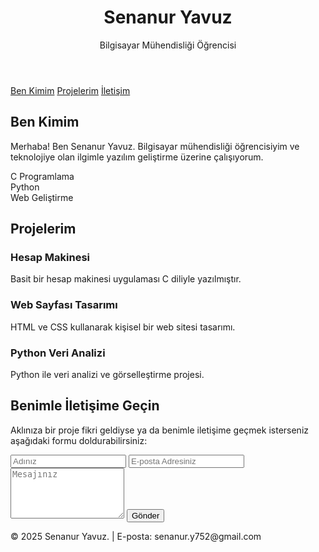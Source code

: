 <!DOCTYPE html>
<html>
<head>
    <meta charset="UTF-8">
    <meta name="viewport" content="width=device-width, initial-scale=1.0">
    <title>Senanur Yavuz - Kişisel Web Sitesi</title>
    <link rel="stylesheet" href="style.css">
</head>
<body>
    <header>
        <h1>Senanur Yavuz</h1>
        <p>Bilgisayar Mühendisliği Öğrencisi</p>
    </header>
    <nav>
        <a href="#about">Ben Kimim</a>
        <a href="#projects">Projelerim</a>
        <a href="#contact">İletişim</a>
    </nav>
    <main>
        <section id="about">
            <h2>Ben Kimim</h2>
            <div class="about">
                <p>Merhaba! Ben Senanur Yavuz. Bilgisayar mühendisliği öğrencisiyim ve teknolojiye olan ilgimle yazılım geliştirme üzerine çalışıyorum.</p>
                <div class="skills">
                    <div class="skill">C Programlama</div>
                    <div class="skill">Python</div>
                    <div class="skill">Web Geliştirme</div>
                </div>
            </div>
        </section>
        <section id="projects">
            <h2>Projelerim</h2>
            <div class="projects">
                <div class="project">
                    <h3>Hesap Makinesi</h3>
                    <p>Basit bir hesap makinesi uygulaması C diliyle yazılmıştır.</p>
                </div>
                <div class="project">
                    <h3>Web Sayfası Tasarımı</h3>
                    <p>HTML ve CSS kullanarak kişisel bir web sitesi tasarımı.</p>
                </div>
                <div class="project">
                    <h3>Python Veri Analizi</h3>
                    <p>Python ile veri analizi ve görselleştirme projesi.</p>
                </div>
            </div>
        </section>
        <section id="contact">
            <h2>Benimle İletişime Geçin</h2>
            <div class="contact">
                <p>Aklınıza bir proje fikri geldiyse ya da benimle iletişime geçmek isterseniz aşağıdaki formu doldurabilirsiniz:</p>
                <form>
                    <input type="text" name="name" placeholder="Adınız" required>
                    <input type="email" name="email" placeholder="E-posta Adresiniz" required>
                    <textarea name="message" rows="5" placeholder="Mesajınız" required></textarea>
                    <button type="submit">Gönder</button>
                </form>
            </div>
        </section>
    </main>
    <footer>
        <p>© 2025 Senanur Yavuz. | E-posta: senanur.y752@gmail.com</p>
    </footer>
</body>
</html>
</html>
